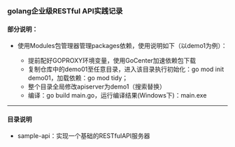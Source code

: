 ### golang企业级RESTful API实践记录
#### 部分说明：
- 使用Modules包管理器管理packages依赖，使用说明如下（以demo1为例）：

  - 提前配好GOPROXY环境变量，使用GoCenter加速依赖包下载
  - 复制仓库中的demo01至任意目录，进入该目录执行初始化：go mod init demo01，加载依赖：go mod tidy；
  - 整个目录全局修改apiserver为demo1（搜索替换）
  - 编译：go build main.go，运行编译结果(Windows下)：main.exe

---
#### 目录说明
- sample-api：实现一个基础的RESTfulAPI服务器
